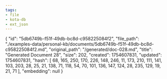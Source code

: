 ```yaml
---
tags:
- file
- kota-db
- ext_json
---
```

{
  "id": "5db6749b-f51f-49db-bc8d-c958225084f2",
  "file_path": "./examples-data/personal-kb/documents/5db6749b-f51f-49db-bc8d-c958225084f2.md",
  "original_path": "/generated/doc-028.md",
  "title": "Generated Document 28",
  "size": 202,
  "created": 1754607831,
  "updated": 1754607831,
  "hash": [
    68,
    165,
    250,
    170,
    226,
    148,
    246,
    11,
    173,
    210,
    111,
    141,
    103,
    203,
    28,
    25,
    21,
    138,
    71,
    118,
    54,
    70,
    101,
    136,
    147,
    124,
    28,
    235,
    129,
    19,
    21,
    71
  ],
  "embedding": null
}